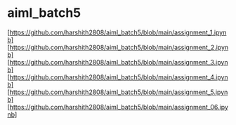 # aiml_batch5
[https://github.com/harshith2808/aiml_batch5/blob/main/assignment_1.ipynb]
[https://github.com/harshith2808/aiml_batch5/blob/main/assignment_2.ipynb]
[https://github.com/harshith2808/aiml_batch5/blob/main/assignment_3.ipynb]
[https://github.com/harshith2808/aiml_batch5/blob/main/assignment_4.ipynb]
[https://github.com/harshith2808/aiml_batch5/blob/main/assignment_5.ipynb]
[https://github.com/harshith2808/aiml_batch5/blob/main/assignment_06.ipynb]
